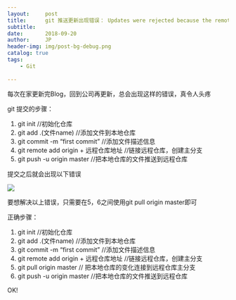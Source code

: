 ```yaml
---
layout:     post
title:      git 推送更新出现错误： Updates were rejected because the remote contains work that you do
subtitle:   
date:       2018-09-20
author:     JP
header-img: img/post-bg-debug.png
catalog: true
tags:
    - Git    
    
---
```


每次在家更新完Blog，回到公司再更新，总会出现这样的错误，真令人头疼

git 提交的步骤： <br>

1. git init //初始化仓库
2. git add .(文件name) //添加文件到本地仓库
3. git commit -m “first commit” //添加文件描述信息
4. git remote add origin + 远程仓库地址 //链接远程仓库，创建主分支
5. git push -u origin master //把本地仓库的文件推送到远程仓库


提交之后就会出现以下错误 

![](http://peng-image.oss-cn-beijing.aliyuncs.com/18-9-20/78803209.jpg)

要想解决以上错误，只需要在5，6之间使用git pull origin master即可

正确步骤： 

1. git init //初始化仓库
2. git add .(文件name) //添加文件到本地仓库
3. git commit -m “first commit” //添加文件描述信息
4. git remote add origin + 远程仓库地址 //链接远程仓库，创建主分支
5. git pull origin master // 把本地仓库的变化连接到远程仓库主分支
6. git push -u origin master //把本地仓库的文件推送到远程仓库


OK!



